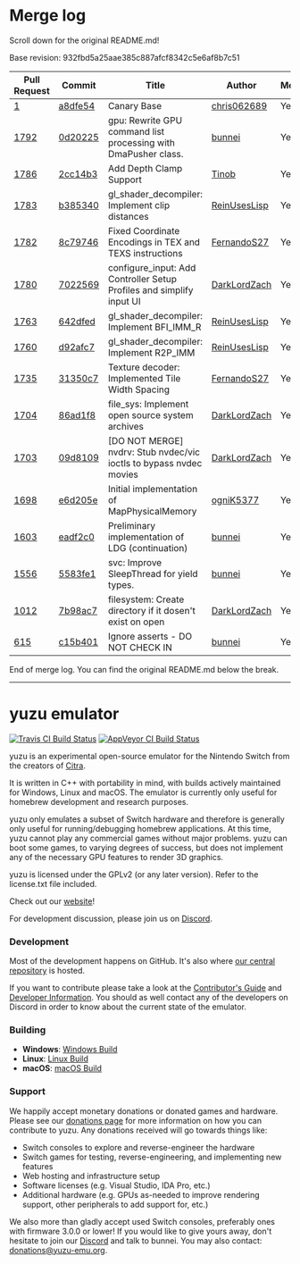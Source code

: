 # Merge log

Scroll down for the original README.md!

Base revision: 932fbd5a25aae385c887afcf8342c5e6af8b7c51

|Pull Request|Commit|Title|Author|Merged?|
|----|----|----|----|----|
|[1](https://github.com/yuzu-emu/yuzu-canary/pull/1)|[a8dfe54](https://github.com/yuzu-emu/yuzu-canary/pull/1/files/)|Canary Base|[chris062689](https://github.com/chris062689)|Yes|
|[1792](https://github.com/yuzu-emu/yuzu/pull/1792)|[0d20225](https://github.com/yuzu-emu/yuzu/pull/1792/files/)|gpu: Rewrite GPU command list processing with DmaPusher class.|[bunnei](https://github.com/bunnei)|Yes|
|[1786](https://github.com/yuzu-emu/yuzu/pull/1786)|[2cc14b3](https://github.com/yuzu-emu/yuzu/pull/1786/files/)|Add Depth Clamp Support|[Tinob](https://github.com/Tinob)|Yes|
|[1783](https://github.com/yuzu-emu/yuzu/pull/1783)|[b385340](https://github.com/yuzu-emu/yuzu/pull/1783/files/)|gl_shader_decompiler: Implement clip distances|[ReinUsesLisp](https://github.com/ReinUsesLisp)|Yes|
|[1782](https://github.com/yuzu-emu/yuzu/pull/1782)|[8c79746](https://github.com/yuzu-emu/yuzu/pull/1782/files/)|Fixed Coordinate Encodings in TEX and TEXS instructions|[FernandoS27](https://github.com/FernandoS27)|Yes|
|[1780](https://github.com/yuzu-emu/yuzu/pull/1780)|[7022569](https://github.com/yuzu-emu/yuzu/pull/1780/files/)|configure_input: Add Controller Setup Profiles and simplify input UI|[DarkLordZach](https://github.com/DarkLordZach)|Yes|
|[1763](https://github.com/yuzu-emu/yuzu/pull/1763)|[642dfed](https://github.com/yuzu-emu/yuzu/pull/1763/files/)|gl_shader_decompiler: Implement BFI_IMM_R|[ReinUsesLisp](https://github.com/ReinUsesLisp)|Yes|
|[1760](https://github.com/yuzu-emu/yuzu/pull/1760)|[d92afc7](https://github.com/yuzu-emu/yuzu/pull/1760/files/)|gl_shader_decompiler: Implement R2P_IMM|[ReinUsesLisp](https://github.com/ReinUsesLisp)|Yes|
|[1735](https://github.com/yuzu-emu/yuzu/pull/1735)|[31350c7](https://github.com/yuzu-emu/yuzu/pull/1735/files/)|Texture decoder: Implemented Tile Width Spacing|[FernandoS27](https://github.com/FernandoS27)|Yes|
|[1704](https://github.com/yuzu-emu/yuzu/pull/1704)|[86ad1f8](https://github.com/yuzu-emu/yuzu/pull/1704/files/)|file_sys: Implement open source system archives|[DarkLordZach](https://github.com/DarkLordZach)|Yes|
|[1703](https://github.com/yuzu-emu/yuzu/pull/1703)|[09d8109](https://github.com/yuzu-emu/yuzu/pull/1703/files/)|[DO NOT MERGE] nvdrv: Stub nvdec/vic ioctls to bypass nvdec movies|[DarkLordZach](https://github.com/DarkLordZach)|Yes|
|[1698](https://github.com/yuzu-emu/yuzu/pull/1698)|[e6d205e](https://github.com/yuzu-emu/yuzu/pull/1698/files/)|Initial implementation of MapPhysicalMemory|[ogniK5377](https://github.com/ogniK5377)|Yes|
|[1603](https://github.com/yuzu-emu/yuzu/pull/1603)|[eadf2c0](https://github.com/yuzu-emu/yuzu/pull/1603/files/)|Preliminary implementation of LDG (continuation)|[bunnei](https://github.com/bunnei)|Yes|
|[1556](https://github.com/yuzu-emu/yuzu/pull/1556)|[5583fe1](https://github.com/yuzu-emu/yuzu/pull/1556/files/)|svc: Improve SleepThread for yield types.|[bunnei](https://github.com/bunnei)|Yes|
|[1012](https://github.com/yuzu-emu/yuzu/pull/1012)|[7b98ac7](https://github.com/yuzu-emu/yuzu/pull/1012/files/)|filesystem: Create directory if it dosen't exist on open|[DarkLordZach](https://github.com/DarkLordZach)|Yes|
|[615](https://github.com/yuzu-emu/yuzu/pull/615)|[c15b401](https://github.com/yuzu-emu/yuzu/pull/615/files/)|Ignore asserts - DO NOT CHECK IN|[bunnei](https://github.com/bunnei)|Yes|


End of merge log. You can find the original README.md below the break.

------

yuzu emulator
=============
[![Travis CI Build Status](https://travis-ci.org/yuzu-emu/yuzu.svg?branch=master)](https://travis-ci.org/yuzu-emu/yuzu)
[![AppVeyor CI Build Status](https://ci.appveyor.com/api/projects/status/77k97svb2usreu68?svg=true)](https://ci.appveyor.com/project/bunnei/yuzu)

yuzu is an experimental open-source emulator for the Nintendo Switch from the creators of [Citra](https://citra-emu.org/).

It is written in C++ with portability in mind, with builds actively maintained for Windows, Linux and macOS. The emulator is currently only useful for homebrew development and research purposes.

yuzu only emulates a subset of Switch hardware and therefore is generally only useful for running/debugging homebrew applications. At this time, yuzu cannot play any commercial games without major problems. yuzu can boot some games, to varying degrees of success, but does not implement any of the necessary GPU features to render 3D graphics.

yuzu is licensed under the GPLv2 (or any later version). Refer to the license.txt file included.

Check out our [website](https://yuzu-emu.org/)!

For development discussion, please join us on [Discord](https://discord.gg/XQV6dn9).

### Development

Most of the development happens on GitHub. It's also where [our central repository](https://github.com/yuzu-emu/yuzu) is hosted.

If you want to contribute please take a look at the [Contributor's Guide](CONTRIBUTING.md) and [Developer Information](https://github.com/yuzu-emu/yuzu/wiki/Developer-Information). You should as well contact any of the developers on Discord in order to know about the current state of the emulator.

### Building

* __Windows__: [Windows Build](https://github.com/yuzu-emu/yuzu/wiki/Building-For-Windows)
* __Linux__: [Linux Build](https://github.com/yuzu-emu/yuzu/wiki/Building-For-Linux)
* __macOS__: [macOS Build](https://github.com/yuzu-emu/yuzu/wiki/Building-for-macOS)


### Support
We happily accept monetary donations or donated games and hardware. Please see our [donations page](https://yuzu-emu.org/donate/) for more information on how you can contribute to yuzu. Any donations received will go towards things like:
* Switch consoles to explore and reverse-engineer the hardware
* Switch games for testing, reverse-engineering, and implementing new features
* Web hosting and infrastructure setup
* Software licenses (e.g. Visual Studio, IDA Pro, etc.)
* Additional hardware (e.g. GPUs as-needed to improve rendering support, other peripherals to add support for, etc.)

We also more than gladly accept used Switch consoles, preferably ones with firmware 3.0.0 or lower! If you would like to give yours away, don't hesitate to join our [Discord](https://discord.gg/VXqngT3) and talk to bunnei. You may also contact: donations@yuzu-emu.org.
